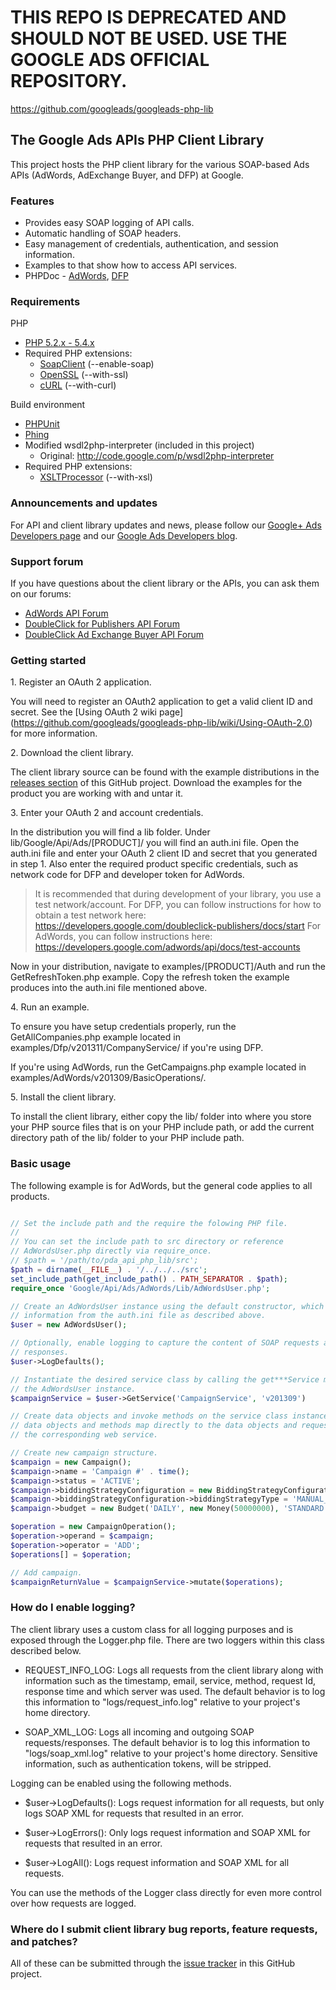 # THIS REPO IS DEPRECATED AND SHOULD NOT BE USED. USE THE GOOGLE ADS OFFICIAL REPOSITORY.
https://github.com/googleads/googleads-php-lib

## The Google Ads APIs PHP Client Library

This project hosts the PHP client library for the various SOAP-based Ads APIs
(AdWords, AdExchange Buyer, and DFP) at Google.


### Features

* Provides easy SOAP logging of API calls.
* Automatic handling of SOAP headers.
* Easy management of credentials, authentication, and session information.
* Examples to that show how to access API services.
* PHPDoc - [AdWords](http://googleads.github.io/googleads-php-lib/AdWords/),
  [DFP](http://googleads.github.io/googleads-php-lib/Dfp/)


### Requirements

PHP
  - [PHP 5.2.x - 5.4.x](http://php.net)
  - Required PHP extensions:
    - [SoapClient](http://us3.php.net/manual/en/book.soap.php) (--enable-soap)
    - [OpenSSL](http://php.net/manual/en/book.openssl.php) (--with-ssl)
    - [cURL](http://php.net/manual/en/book.curl.php) (--with-curl)

Build environment
  - [PHPUnit](http://www.phpunit.de)
  - [Phing](http://phing.info)
  - Modified wsdl2php-interpreter (included in this project)
    - Original: http://code.google.com/p/wsdl2php-interpreter
  - Required PHP extensions:
    - [XSLTProcessor](http://php.net/manual/en/class.xsltprocessor.php)
        (--with-xsl)


### Announcements and updates

For API and client library updates and news, please follow our [Google+ Ads
Developers page](https://plus.google.com/+GoogleAdsDevelopers/posts) and our
[Google Ads Developers blog](http://googleadsdeveloper.blogspot.com).


### Support forum

If you have questions about the client library or the APIs, you can ask them on our forums:
  * [AdWords API Forum](https://groups.google.com/group/adwords-api)
  * [DoubleClick for Publishers API Forum](https://groups.google.com/forum/#!forum/google-doubleclick-for-publishers-api)
  * [DoubleClick Ad Exchange Buyer API Forum](https://groups.google.com/forum/#!forum/google-doubleclick-ad-exchange-buyer-api)

### Getting started

1\. Register an OAuth 2 application.

You will need to register an OAuth2 application to get a valid client ID and
secret. See the [Using OAuth 2 wiki page]
(https://github.com/googleads/googleads-php-lib/wiki/Using-OAuth-2.0) for more information.

2\. Download the client library.

The client library source can be found with the example distributions in the
[releases section](https://github.com/googleads/googleads-php-lib/releases) of
this GitHub project. Download the examples for the product you are working with
and untar it.

3\. Enter your OAuth 2 and account credentials.

In the distribution you will find a lib folder. Under
lib/Google/Api/Ads/[PRODUCT]/ you will find an auth.ini file. Open the auth.ini
file and enter your OAuth 2 client ID and secret that you generated in step 1.
Also enter the required product specific credentials, such as network code for
DFP and developer token for AdWords.

> It is recommended that during development of your library, you use a test
> network/account. For DFP, you can follow instructions for how to obtain a
> test network here:
> https://developers.google.com/doubleclick-publishers/docs/start
> For AdWords, you can follow instructions here:
> https://developers.google.com/adwords/api/docs/test-accounts

Now in your distribution, navigate to examples/[PRODUCT]/Auth and run the
GetRefreshToken.php example. Copy the refresh token the example produces into
the auth.ini file mentioned above.

4\. Run an example.

To ensure you have setup credentials properly, run the GetAllCompanies.php
example located in examples/Dfp/v201311/CompanyService/ if you're using DFP.

If you're using AdWords, run the GetCampaigns.php example located in
examples/AdWords/v201309/BasicOperations/.

5\. Install the client library.

To install the client library, either copy the lib/ folder into where you store
your PHP source files that is on your PHP include path, or add the current
directory path of the lib/ folder to your PHP include path.


### Basic usage

The following example is for AdWords, but the general code applies to all
products.


```php

// Set the include path and the require the folowing PHP file.
//
// You can set the include path to src directory or reference
// AdWordsUser.php directly via require_once.
// $path = '/path/to/pda_api_php_lib/src';
$path = dirname(__FILE__) . '/../../../src';
set_include_path(get_include_path() . PATH_SEPARATOR . $path);
require_once 'Google/Api/Ads/AdWords/Lib/AdWordsUser.php';

// Create an AdWordsUser instance using the default constructor, which will load
// information from the auth.ini file as described above.
$user = new AdWordsUser();

// Optionally, enable logging to capture the content of SOAP requests and
// responses.
$user->LogDefaults();

// Instantiate the desired service class by calling the get***Service method on
// the AdWordsUser instance.
$campaignService = $user->GetService('CampaignService', 'v201309')

// Create data objects and invoke methods on the service class instance. The
// data objects and methods map directly to the data objects and requests for
// the corresponding web service.

// Create new campaign structure.
$campaign = new Campaign();
$campaign->name = 'Campaign #' . time();
$campaign->status = 'ACTIVE';
$campaign->biddingStrategyConfiguration = new BiddingStrategyConfiguration();
$campaign->biddingStrategyConfiguration->biddingStrategyType = 'MANUAL_CPC';
$campaign->budget = new Budget('DAILY', new Money(50000000), 'STANDARD');

$operation = new CampaignOperation();
$operation->operand = $campaign;
$operation->operator = 'ADD';
$operations[] = $operation;

// Add campaign.
$campaignReturnValue = $campaignService->mutate($operations);
```


### How do I enable logging?

The client library uses a custom class for all logging purposes and is exposed
through the Logger.php file. There are two loggers within this class described
below.

  - REQUEST_INFO_LOG: Logs all requests from the client library along
    with information such as the timestamp, email, service, method,
    request Id, response time and which server was used. The default
    behavior is to log this information to "logs/request_info.log" relative to
    your project's home directory.

  - SOAP_XML_LOG: Logs all incoming and outgoing SOAP requests/responses. The
    default behavior is to log this information to "logs/soap_xml.log" relative
    to your project's home directory. Sensitive information, such as
    authentication tokens, will be stripped.

Logging can be enabled using the following methods.

  - $user->LogDefaults(): Logs request information for all requests, but only
    logs SOAP XML for requests that resulted in an error.

  - $user->LogErrors(): Only logs request information and SOAP XML for requests
    that resulted in an error.

  - $user->LogAll(): Logs request information and SOAP XML for all requests.

You can use the methods of the Logger class directly for even more control over
how requests are logged.


### Where do I submit client library bug reports, feature requests, and patches?

All of these can be submitted through the
[issue tracker](https://github.com/googleads/googleads-php-lib/issues) in this
GitHub project.

